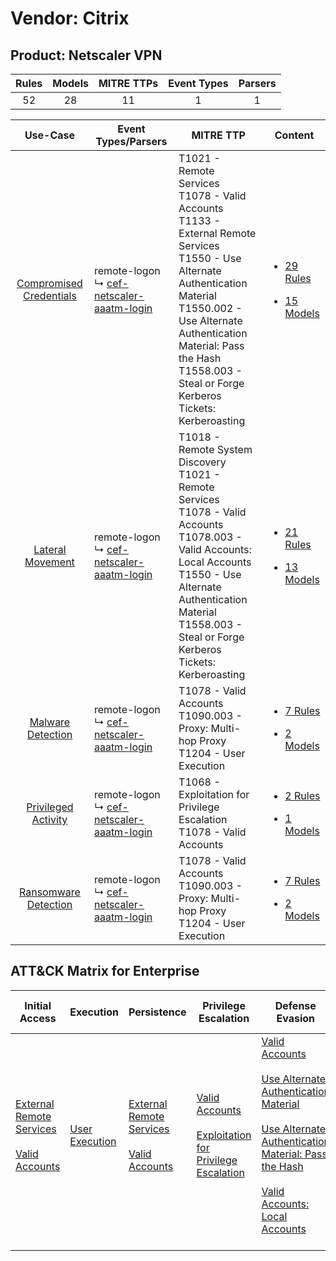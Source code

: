 Vendor: Citrix
==============
Product: Netscaler VPN
----------------------
| Rules | Models | MITRE TTPs | Event Types | Parsers |
|:-----:|:------:|:----------:|:-----------:|:-------:|
|  52   |   28   |     11     |      1      |    1    |

|                                  Use-Case                                  | Event Types/Parsers                                                                                     | MITRE TTP                                                                                                                                                                                                                                                                    | Content                                                                                                                   |
|:--------------------------------------------------------------------------:| ------------------------------------------------------------------------------------------------------- | ---------------------------------------------------------------------------------------------------------------------------------------------------------------------------------------------------------------------------------------------------------------------------- | ------------------------------------------------------------------------------------------------------------------------- |
| [Compromised Credentials](../../../UseCases/uc_compromised_credentials.md) |  remote-logon<br> ↳ [cef-netscaler-aaatm-login](Parsers/parserContent_cef-netscaler-aaatm-login.md)<br> | T1021 - Remote Services<br>T1078 - Valid Accounts<br>T1133 - External Remote Services<br>T1550 - Use Alternate Authentication Material<br>T1550.002 - Use Alternate Authentication Material: Pass the Hash<br>T1558.003 - Steal or Forge Kerberos Tickets: Kerberoasting<br> | [<ul><li>29 Rules</li></ul><ul><li>15 Models</li></ul>](Rules_Models/r_m_citrix_netscaler_vpn_Compromised_Credentials.md) |
|        [Lateral Movement](../../../UseCases/uc_lateral_movement.md)        |  remote-logon<br> ↳ [cef-netscaler-aaatm-login](Parsers/parserContent_cef-netscaler-aaatm-login.md)<br> | T1018 - Remote System Discovery<br>T1021 - Remote Services<br>T1078 - Valid Accounts<br>T1078.003 - Valid Accounts: Local Accounts<br>T1550 - Use Alternate Authentication Material<br>T1558.003 - Steal or Forge Kerberos Tickets: Kerberoasting<br>                        | [<ul><li>21 Rules</li></ul><ul><li>13 Models</li></ul>](Rules_Models/r_m_citrix_netscaler_vpn_Lateral_Movement.md)        |
|       [Malware Detection](../../../UseCases/uc_malware_detection.md)       |  remote-logon<br> ↳ [cef-netscaler-aaatm-login](Parsers/parserContent_cef-netscaler-aaatm-login.md)<br> | T1078 - Valid Accounts<br>T1090.003 - Proxy: Multi-hop Proxy<br>T1204 - User Execution<br>                                                                                                                                                                                   | [<ul><li>7 Rules</li></ul><ul><li>2 Models</li></ul>](Rules_Models/r_m_citrix_netscaler_vpn_Malware_Detection.md)         |
|     [Privileged Activity](../../../UseCases/uc_privileged_activity.md)     |  remote-logon<br> ↳ [cef-netscaler-aaatm-login](Parsers/parserContent_cef-netscaler-aaatm-login.md)<br> | T1068 - Exploitation for Privilege Escalation<br>T1078 - Valid Accounts<br>                                                                                                                                                                                                  | [<ul><li>2 Rules</li></ul><ul><li>1 Models</li></ul>](Rules_Models/r_m_citrix_netscaler_vpn_Privileged_Activity.md)       |
|    [Ransomware Detection](../../../UseCases/uc_ransomware_detection.md)    |  remote-logon<br> ↳ [cef-netscaler-aaatm-login](Parsers/parserContent_cef-netscaler-aaatm-login.md)<br> | T1078 - Valid Accounts<br>T1090.003 - Proxy: Multi-hop Proxy<br>T1204 - User Execution<br>                                                                                                                                                                                   | [<ul><li>7 Rules</li></ul><ul><li>2 Models</li></ul>](Rules_Models/r_m_citrix_netscaler_vpn_Ransomware_Detection.md)      |

ATT&CK Matrix for Enterprise
----------------------------
| Initial Access                                                                                                                                   | Execution                                                           | Persistence                                                                                                                                      | Privilege Escalation                                                                                                                                          | Defense Evasion                                                                                                                                                                                                                                                                                                                                                   | Credential Access                                                                                                                                                                           | Discovery                                                                    | Lateral Movement                                                                                                                                               | Collection | Command and Control                                                                                                                       | Exfiltration | Impact |
| ------------------------------------------------------------------------------------------------------------------------------------------------ | ------------------------------------------------------------------- | ------------------------------------------------------------------------------------------------------------------------------------------------ | ------------------------------------------------------------------------------------------------------------------------------------------------------------- | ----------------------------------------------------------------------------------------------------------------------------------------------------------------------------------------------------------------------------------------------------------------------------------------------------------------------------------------------------------------- | ------------------------------------------------------------------------------------------------------------------------------------------------------------------------------------------- | ---------------------------------------------------------------------------- | -------------------------------------------------------------------------------------------------------------------------------------------------------------- | ---------- | ----------------------------------------------------------------------------------------------------------------------------------------- | ------------ | ------ |
| [External Remote Services](https://attack.mitre.org/techniques/T1133)<br><br>[Valid Accounts](https://attack.mitre.org/techniques/T1078)<br><br> | [User Execution](https://attack.mitre.org/techniques/T1204)<br><br> | [External Remote Services](https://attack.mitre.org/techniques/T1133)<br><br>[Valid Accounts](https://attack.mitre.org/techniques/T1078)<br><br> | [Valid Accounts](https://attack.mitre.org/techniques/T1078)<br><br>[Exploitation for Privilege Escalation](https://attack.mitre.org/techniques/T1068)<br><br> | [Valid Accounts](https://attack.mitre.org/techniques/T1078)<br><br>[Use Alternate Authentication Material](https://attack.mitre.org/techniques/T1550)<br><br>[Use Alternate Authentication Material: Pass the Hash](https://attack.mitre.org/techniques/T1550/002)<br><br>[Valid Accounts: Local Accounts](https://attack.mitre.org/techniques/T1078/003)<br><br> | [Steal or Forge Kerberos Tickets](https://attack.mitre.org/techniques/T1558)<br><br>[Steal or Forge Kerberos Tickets: Kerberoasting](https://attack.mitre.org/techniques/T1558/003)<br><br> | [Remote System Discovery](https://attack.mitre.org/techniques/T1018)<br><br> | [Remote Services](https://attack.mitre.org/techniques/T1021)<br><br>[Use Alternate Authentication Material](https://attack.mitre.org/techniques/T1550)<br><br> |            | [Proxy: Multi-hop Proxy](https://attack.mitre.org/techniques/T1090/003)<br><br>[Proxy](https://attack.mitre.org/techniques/T1090)<br><br> |              |        |